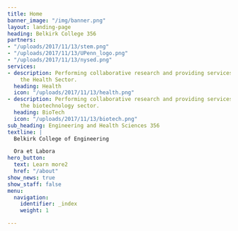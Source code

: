 ```yaml
---
title: Home
banner_image: "/img/banner.png"
layout: landing-page
heading: Belkirk College 356
partners:
- "/uploads/2017/11/13/stem.png"
- "/uploads/2017/11/13/UPenn_logo.png"
- "/uploads/2017/11/13/nysed.png"
services:
- description: Performing collaborative research and providing services to support
    the Health Sector.
  heading: Health
  icon: "/uploads/2017/11/13/health.png"
- description: Performing collaborative research and providing services to support
    the biotechnology sector.
  heading: BioTech
  icon: "/uploads/2017/11/13/biotech.png"
sub_heading: Engineering and Health Sciences 356
textline: |
  Belkirk College of Engineering

  Ora et Labora
hero_button:
  text: Learn more2
  href: "/about"
show_news: true
show_staff: false
menu:
  navigation:
    identifier: _index
    weight: 1

---
```

